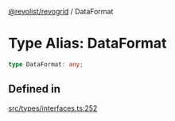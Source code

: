 [@revolist/revogrid](README.md) / DataFormat

# Type Alias: DataFormat

```ts
type DataFormat: any;
```

## Defined in

[src/types/interfaces.ts:252](https://github.com/revolist/revogrid/blob/6957d67da887b25ac544cadb80669dc782e7d7d6/src/types/interfaces.ts#L252)
